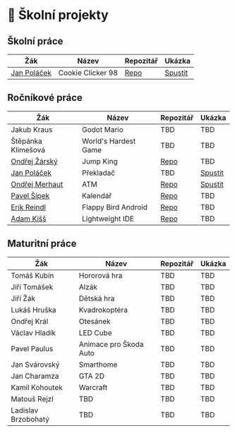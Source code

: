 # 💾 Školní projekty
## Školní práce
| Žák                    | Název                   | Repozitář                                 | Ukázka    |
| ---------------------- | ----------------------- | ----------------------------------------- | --------- |
| [Jan Poláček](https://github.com/neostetic)           | Cookie Clicker 98 | [Repo](https://github.com/cookieclicker98/cookieclicker98.github.io) | [Spustit](https://cookieclicker98.github.io)

## Ročníkové práce
| Žák                    | Název                   | Repozitář                                  | Ukázka   |
| ---------------------- | ----------------------- | ------------------------------------------ | -------- |
| Jakub Kraus            | Godot Mario | TBD | TBD |
| Štěpánka Klimešová     | World's Hardest Game | TBD | TBD |
| [Ondřej Žárský](https://github.com/KaktusVoorhees) | Jump King           | [Repo](https://github.com/KaktusVoorhees/Rocnikova-prace) | TBD |
| [Jan Poláček](https://github.com/neostetic)        | Překladač           | TBD | [Spustit](https://stripe-thread-feet.glitch.me) |
| [Ondřej Merhaut](https://github.com/M3rhy123)      | ATM                 | [Repo](https://github.com/M3rhy123/rocnikovka) | [Spustit](https://rocnikovka.vercel.app) |
| [Pavel Šípek](https://github.com/G0rd82)           | Kalendář            | [Repo](https://github.com/G0rd82/RocnikovaPrace) | TBD |
| [Erik Reindl](https://github.com/KRBNJSF)          | Flappy Bird Android | [Repo](https://github.com/KRBNJSF/FlappyBird_Java) | TBD |
| [Adam Kišš](https://github.com/CrimsonBaron)       | Lightweight IDE     | [Repo](https://github.com/CrimsonBaron/rat-ide) | TBD |

## Maturitní práce
| Žák                 | Název                  | Repozitář                                       | Ukázka   |
| -----------------   | ---------------------  | ----------------------------------------------- | -------- |
| Tomáš Kubín         | Hororová hra           | TBD | TBD |
| Jiří Tomášek        | Alzák                  | TBD | TBD |
| Jiří Žák            | Dětská hra             | TBD | TBD |
| Lukáš Hruška        | Kvadrokoptéra          | TBD | TBD |
| Ondřej Král         | Otesánek               | TBD | TBD |
| Václav Hladík       | LED Cube               | TBD | TBD |
| Pavel Paulus        | Animace pro Škoda Auto | TBD | TBD |
| Jan Svárovský       | Smarthome              | TBD | TBD |
| Jan Charamza        | GTA 2D                 | TBD | TBD |
| Kamil Kohoutek      | Warcraft               | TBD | TBD |
| Matouš Rejzl        | TBD                    | TBD | TBD |
| Ladislav Brzobohatý | TBD                    | TBD | TBD |
